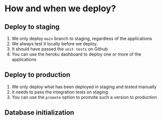 # How and when we deploy?

## Deploy to staging
1. We only deploy `main` branch to staging, regardless of the applications
2. We always test it locally before we deploy. 
3. It should have passed the `unit tests` on Github
4. You can use the heroku dashboard to deploy one or more of the applications

## Deploy to production
1. We only deploy what has been deployed in staging and *tested* manually
2. It needs to pass the integration tests on staging.
3. You can use the `promote` option to promote such a version to production

## Database initialization

